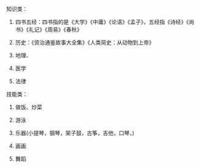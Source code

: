 知识类：

1. 四书五经：四书指的是《大学》《中庸》《论语》《孟子》，五经指《诗经》《尚书》《礼记》《周易》《春秋》

2. 历史：《资治通鉴故事大全集》《人类简史：从动物到上帝》

3. 地理、

4. 医学

5. 法律

技能类：

1. 做饭、炒菜

2. 游泳

3. 乐器\(小提琴，钢琴，架子鼓，古筝，吉他，口琴，\)

4. 画画

5. 舞蹈



